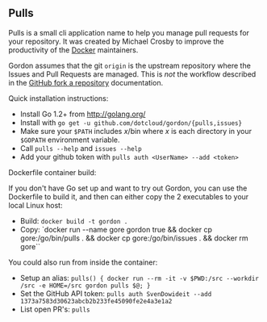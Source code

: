## Pulls

Pulls is a small cli application name to help you manage pull requests for your repository.
It was created by Michael Crosby to improve the productivity of the [Docker](https://docker.io) maintainers.

Gordon assumes that the git `origin` is the upstream repository where the Issues and Pull Requests are managed.
This is _not_ the workflow described in the [GitHub fork a repository](https://help.github.com/articles/fork-a-repo)
documentation.

Quick installation instructions:

* Install Go 1.2+ from http://golang.org/
* Install with `go get -u github.com/dotcloud/gordon/{pulls,issues}`
* Make sure your `$PATH` includes *x*/bin where *x* is each directory in your `$GOPATH` environment variable.
* Call `pulls --help` and `issues --help`
* Add your github token with `pulls auth <UserName> --add <token>`

Dockerfile container build:

If you don't have Go set up and want to try out Gordon, you can use the Dockerfile to build it, and then
can either copy the 2 executables to your local Linux host:

- Build: `docker build -t gordon .`
- Copy: `docker run --name gore gordon true && docker cp gore:/go/bin/pulls . && docker cp gore:/go/bin/issues . && docker rm gore``

You could also run from inside the container:
- Setup an alias: `pulls() { docker run --rm -it -v $PWD:/src --workdir /src -e HOME=/src gordon pulls $@; }`
- Set the GitHub API token: `pulls auth SvenDowideit --add 1373a7583d30623abcb2b233fe45090fe2e4a3e1a2`
- List open PR's: `pulls`
